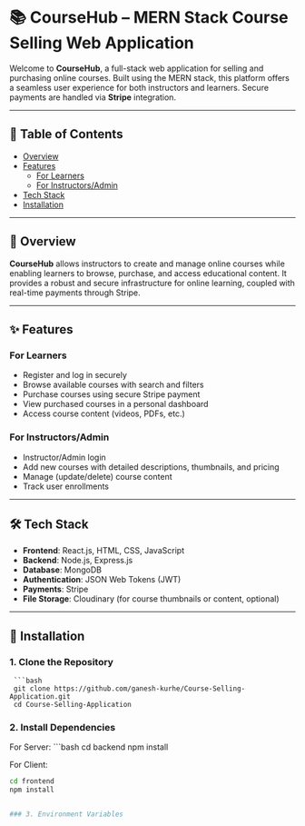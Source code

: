 # 📚 CourseHub – MERN Stack Course Selling Web Application

Welcome to **CourseHub**, a full-stack web application for selling and purchasing online courses. Built using the MERN stack, this platform offers a seamless user experience for both instructors and learners. Secure payments are handled via **Stripe** integration.

---

## 📑 Table of Contents

- [Overview](#overview)
- [Features](#features)
  - [For Learners](#for-learners)
  - [For Instructors/Admin](#for-instructorsadmin)
- [Tech Stack](#tech-stack)
- [Installation](#installation)

---

## 📌 Overview

**CourseHub** allows instructors to create and manage online courses while enabling learners to browse, purchase, and access educational content. It provides a robust and secure infrastructure for online learning, coupled with real-time payments through Stripe.

---

## ✨ Features

### For Learners

- Register and log in securely
- Browse available courses with search and filters
- Purchase courses using secure Stripe payment
- View purchased courses in a personal dashboard
- Access course content (videos, PDFs, etc.)

### For Instructors/Admin

- Instructor/Admin login
- Add new courses with detailed descriptions, thumbnails, and pricing
- Manage (update/delete) course content
- Track user enrollments

---

## 🛠️ Tech Stack

- **Frontend**: React.js, HTML, CSS, JavaScript  
- **Backend**: Node.js, Express.js  
- **Database**: MongoDB  
- **Authentication**: JSON Web Tokens (JWT)  
- **Payments**: Stripe  
- **File Storage**: Cloudinary (for course thumbnails or content, optional)

---

## 🚀 Installation

### 1. Clone the Repository

     ```bash
     git clone https://github.com/ganesh-kurhe/Course-Selling-Application.git
     cd Course-Selling-Application

### 2. Install Dependencies
  For Server:
    ```bash
    cd backend
    npm install

  For Client:
   ```bash
   cd frontend
   npm install


### 3. Environment Variables



